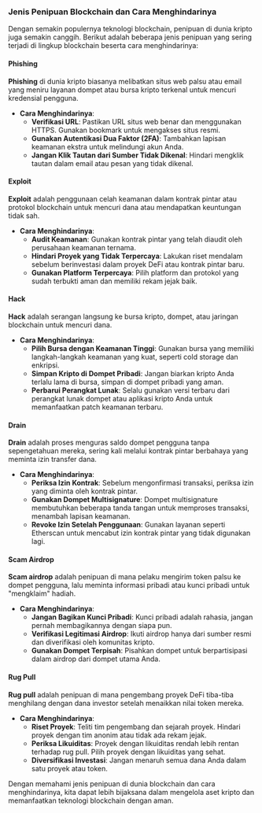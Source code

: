 ### Jenis Penipuan Blockchain dan Cara Menghindarinya

Dengan semakin populernya teknologi blockchain, penipuan di dunia kripto juga semakin canggih. Berikut adalah beberapa jenis penipuan yang sering terjadi di lingkup blockchain beserta cara menghindarinya:

#### Phishing

**Phishing** di dunia kripto biasanya melibatkan situs web palsu atau email yang meniru layanan dompet atau bursa kripto terkenal untuk mencuri kredensial pengguna.

- **Cara Menghindarinya**:
  - **Verifikasi URL**: Pastikan URL situs web benar dan menggunakan HTTPS. Gunakan bookmark untuk mengakses situs resmi.
  - **Gunakan Autentikasi Dua Faktor (2FA)**: Tambahkan lapisan keamanan ekstra untuk melindungi akun Anda.
  - **Jangan Klik Tautan dari Sumber Tidak Dikenal**: Hindari mengklik tautan dalam email atau pesan yang tidak dikenal.

#### Exploit

**Exploit** adalah penggunaan celah keamanan dalam kontrak pintar atau protokol blockchain untuk mencuri dana atau mendapatkan keuntungan tidak sah.

- **Cara Menghindarinya**:
  - **Audit Keamanan**: Gunakan kontrak pintar yang telah diaudit oleh perusahaan keamanan ternama.
  - **Hindari Proyek yang Tidak Terpercaya**: Lakukan riset mendalam sebelum berinvestasi dalam proyek DeFi atau kontrak pintar baru.
  - **Gunakan Platform Terpercaya**: Pilih platform dan protokol yang sudah terbukti aman dan memiliki rekam jejak baik.

#### Hack

**Hack** adalah serangan langsung ke bursa kripto, dompet, atau jaringan blockchain untuk mencuri dana.

- **Cara Menghindarinya**:
  - **Pilih Bursa dengan Keamanan Tinggi**: Gunakan bursa yang memiliki langkah-langkah keamanan yang kuat, seperti cold storage dan enkripsi.
  - **Simpan Kripto di Dompet Pribadi**: Jangan biarkan kripto Anda terlalu lama di bursa, simpan di dompet pribadi yang aman.
  - **Perbarui Perangkat Lunak**: Selalu gunakan versi terbaru dari perangkat lunak dompet atau aplikasi kripto Anda untuk memanfaatkan patch keamanan terbaru.

#### Drain

**Drain** adalah proses menguras saldo dompet pengguna tanpa sepengetahuan mereka, sering kali melalui kontrak pintar berbahaya yang meminta izin transfer dana.

- **Cara Menghindarinya**:
  - **Periksa Izin Kontrak**: Sebelum mengonfirmasi transaksi, periksa izin yang diminta oleh kontrak pintar.
  - **Gunakan Dompet Multisignature**: Dompet multisignature membutuhkan beberapa tanda tangan untuk memproses transaksi, menambah lapisan keamanan.
  - **Revoke Izin Setelah Penggunaan**: Gunakan layanan seperti Etherscan untuk mencabut izin kontrak pintar yang tidak digunakan lagi.

#### Scam Airdrop

**Scam airdrop** adalah penipuan di mana pelaku mengirim token palsu ke dompet pengguna, lalu meminta informasi pribadi atau kunci pribadi untuk "mengklaim" hadiah.

- **Cara Menghindarinya**:
  - **Jangan Bagikan Kunci Pribadi**: Kunci pribadi adalah rahasia, jangan pernah membagikannya dengan siapa pun.
  - **Verifikasi Legitimasi Airdrop**: Ikuti airdrop hanya dari sumber resmi dan diverifikasi oleh komunitas kripto.
  - **Gunakan Dompet Terpisah**: Pisahkan dompet untuk berpartisipasi dalam airdrop dari dompet utama Anda.

#### Rug Pull

**Rug pull** adalah penipuan di mana pengembang proyek DeFi tiba-tiba menghilang dengan dana investor setelah menaikkan nilai token mereka.

- **Cara Menghindarinya**:
  - **Riset Proyek**: Teliti tim pengembang dan sejarah proyek. Hindari proyek dengan tim anonim atau tidak ada rekam jejak.
  - **Periksa Likuiditas**: Proyek dengan likuiditas rendah lebih rentan terhadap rug pull. Pilih proyek dengan likuiditas yang sehat.
  - **Diversifikasi Investasi**: Jangan menaruh semua dana Anda dalam satu proyek atau token.

Dengan memahami jenis penipuan di dunia blockchain dan cara menghindarinya, kita dapat lebih bijaksana dalam mengelola aset kripto dan memanfaatkan teknologi blockchain dengan aman.